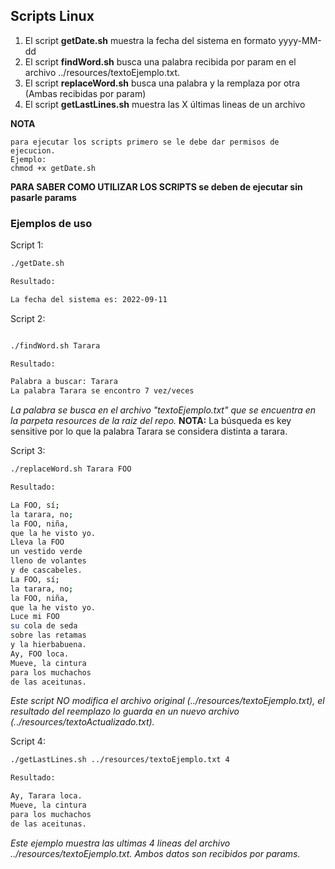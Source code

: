 ## Scripts Linux ##


1. El script **getDate.sh** muestra la fecha del sistema en formato yyyy-MM-dd
2. El script **findWord.sh** busca una palabra recibida por param en el archivo ../resources/textoEjemplo.txt.
3. El script **replaceWord.sh** busca una palabra y la remplaza por otra (Ambas recibidas por param)
4. El script **getLastLines.sh** muestra las X últimas lineas de un archivo

**NOTA**

```text
para ejecutar los scripts primero se le debe dar permisos de ejecucion.
Ejemplo:
chmod +x getDate.sh
```

**PARA SABER COMO UTILIZAR LOS SCRIPTS se deben de ejecutar sin pasarle params**

### Ejemplos de uso ###

Script 1:

```bash
./getDate.sh

Resultado:

La fecha del sistema es: 2022-09-11
```

Script 2:

```bash

./findWord.sh Tarara

Resultado:

Palabra a buscar: Tarara
La palabra Tarara se encontro 7 vez/veces
```

_La palabra se busca en el archivo "textoEjemplo.txt" que se encuentra en la parpeta resources de la raiz del repo._
**NOTA:** La búsqueda es key sensitive por lo que la palabra Tarara se considera distinta a tarara.

Script 3:

```bash
./replaceWord.sh Tarara FOO

Resultado:

La FOO, sí;
la tarara, no;
la FOO, niña,
que la he visto yo.
Lleva la FOO
un vestido verde
lleno de volantes
y de cascabeles.
La FOO, sí;
la tarara, no;
la FOO, niña,
que la he visto yo.
Luce mi FOO
su cola de seda
sobre las retamas
y la hierbabuena.
Ay, FOO loca.
Mueve, la cintura
para los muchachos
de las aceitunas.

```

_Este script NO modifica el archivo original (../resources/textoEjemplo.txt), el resultado del reemplazo lo guarda en un nuevo archivo (../resources/textoActualizado.txt)._

Script 4:

```bash
./getLastLines.sh ../resources/textoEjemplo.txt 4

Resultado:

Ay, Tarara loca.
Mueve, la cintura
para los muchachos
de las aceitunas.

```

_Este ejemplo muestra las ultimas 4 lineas del archivo ../resources/textoEjemplo.txt. Ambos datos son recibidos por params._
